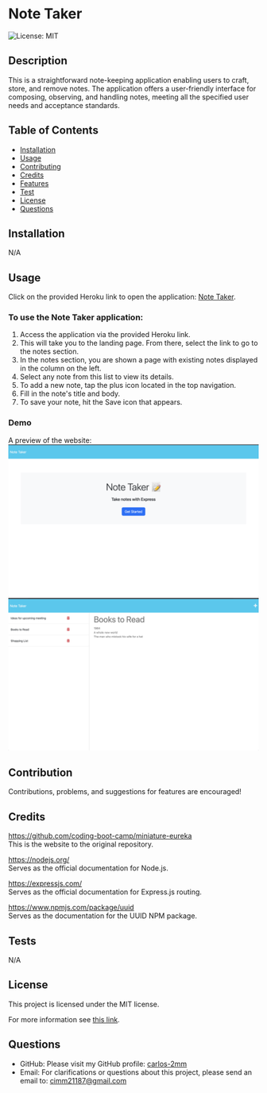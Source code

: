 # Note Taker

![License: MIT](https://img.shields.io/badge/License-MIT-yellow.svg)

## Description

This is a straightforward note-keeping application enabling users to craft, store, and remove notes. The application offers a user-friendly interface for composing, observing, and handling notes, meeting all the specified user needs and acceptance standards.

## Table of Contents

* [Installation](#installation)
* [Usage](#usage)
* [Contributing](#contribution)
* [Credits](#credits)
* [Features](#features)
* [Test](#tests)
* [License](#license)
* [Questions](#questions)


## Installation

N/A

## Usage

Click on the provided Heroku link to open the application: [Note Taker](https://notes-take-1152aec0eda6.herokuapp.com/).

### To use the Note Taker application:
1. Access the application via the provided Heroku link.
2. This will take you to the landing page. From there, select the link to go to the notes section.
3. In the notes section, you are shown a page with existing notes displayed in the column on the left.
4. Select any note from this list to view its details.
5. To add a new note, tap the plus icon located in the top navigation.
6. Fill in the note's title and body.
7. To save your note, hit the Save icon that appears.

### Demo
A preview of the website:
![Screenshot](./img/landing_page.png)
![Screenshot](./img/note_taker.png)


## Contribution

Contributions, problems, and suggestions for features are encouraged!

## Credits

https://github.com/coding-boot-camp/miniature-eureka
<br>This is the website to the original repository.

https://nodejs.org/
<br>Serves as the official documentation for Node.js.

https://expressjs.com/
<br>Serves as the official documentation for Express.js routing.

https://www.npmjs.com/package/uuid
<br>Serves as the documentation for the UUID NPM package.

## Tests
N/A

## License

This project is licensed under the MIT license.

For more information see [this link](https://opensource.org/licenses/MIT).


## Questions

- GitHub: Please visit my GitHub profile:
[carlos-2mm](https://github.com/carlos-2mm)
- Email: For clarifications or questions about this project, please send an email to:
 cimm21187@gmail.com